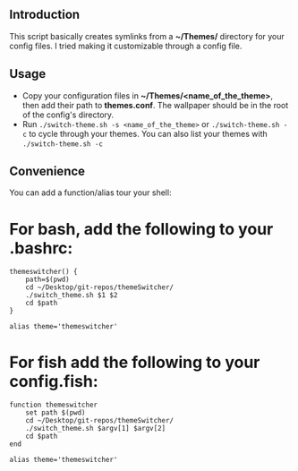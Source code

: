 ## Introduction
This script basically creates symlinks from a **~/Themes/** directory for your config files.
I tried making it customizable through a config file.


## Usage
- Copy your configuration files in **~/Themes/<name_of_the_theme>**, then add their path to **themes.conf**. The wallpaper should be in the root of the config's directory.
- Run `./switch-theme.sh -s <name_of_the_theme>` or `./switch-theme.sh -c` to cycle through your themes. You can also list your themes with `./switch-theme.sh -c`


## Convenience

You can add a function/alias tour your shell:
# For bash, add the following to your **.bashrc**:
```
themeswitcher() {
	path=$(pwd)
	cd ~/Desktop/git-repos/themeSwitcher/
	./switch_theme.sh $1 $2
	cd $path
}

alias theme='themeswitcher'
```
# For fish add the following to your **config.fish**:
```
function themeswitcher
    set path $(pwd)
    cd ~/Desktop/git-repos/themeSwitcher/
    ./switch_theme.sh $argv[1] $argv[2]
    cd $path
end

alias theme='themeswitcher'
```

